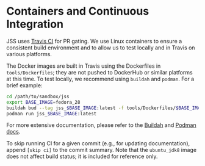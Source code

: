 # Containers and Continuous Integration

JSS uses [Travis CI](https://travis-ci.org/dogtagpki/jss) for PR gating. We use
Linux containers to ensure a consistent build environment and to allow us
to test locally and in Travis on various platforms.

The Docker images are built in Travis using the Dockerfiles in
`tools/Dockerfiles`; they are not pushed to DockerHub or similar platforms
at this time. To test locally, we recommend using `buildah` and `podman`.
For a brief example:

```bash
cd /path/to/sandbox/jss
export BASE_IMAGE=fedora_28
buildah bud --tag jss_$BASE_IMAGE:latest -f tools/Dockerfiles/$BASE_IMAGE . 
podman run jss_$BASE_IMAGE:latest
```

For more extensive documentation, please refer to the
[Buildah](https://github.com/containers/buildah/blob/master/docs/) and
[Podman docs](https://github.com/containers/libpod/tree/master/docs).

To skip running CI for a given commit (e.g., for updating documentation),
append `[skip ci]` to the commit summary. Note that the `ubuntu_jdk8` image
does not affect build status; it is included for reference only.
